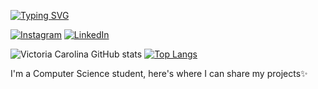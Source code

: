 [![Typing SVG](https://readme-typing-svg.demolab.com/?font=Fira+Code&pause=1000&color=F7F7F7&width=435&lines=Hi,+I'm+Victoria+Carolina+💫)](https://git.io/typing-svg)

[![Instagram](https://img.shields.io/badge/Instagram-E4405F?style=for-the-badge&logo=instagram&logoColor=white)](https://www.instagram.com/carolvic16/)
[![LinkedIn](https://img.shields.io/badge/LinkedIn-0077B5?style=for-the-badge&logo=linkedin&logoColor=white)](https://www.linkedin.com/in/victória-carolina-silva-638610284/)

![Victoria Carolina GitHub stats](https://github-readme-stats.vercel.app/api?username=carolvic16&show_icons=true&theme=tokyonight)   [![Top Langs](https://github-readme-stats.vercel.app/api/top-langs/?username=carolvic16&layout=compact)](https://github.com/carolvic16/github-readme-stats)

I'm a Computer Science student, here's where I can share my projects✨



